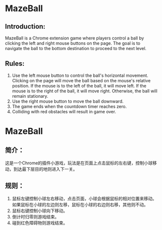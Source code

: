 # MazeBall
## Introduction:
MazeBall is a Chrome extension game where players control a ball by clicking the left and right mouse buttons on the page. The goal is to navigate the ball to the bottom destination to proceed to the next level.

## Rules:
1. Use the left mouse button to control the ball's horizontal movement. Clicking on the page will move the ball based on the mouse's relative position.
If the mouse is to the left of the ball, it will move left. If the mouse is to the right of the ball, it will move right. Otherwise, the ball will remain stationary.
2. Use the right mouse button to move the ball downward.
3. The game ends when the countdown timer reaches zero.
4. Colliding with red obstacles will result in game over.


# MazeBall
## 简介：
这是一个Chrome的插件小游戏，玩法是在页面上点击鼠标的左右键，控制小球移动，到达最下层目的地则进入下一关。
## 规则：
1. 鼠标左键控制小球左右移动，点击页面，小球会根据鼠标的相对位置来移动。
   如果鼠标在小球的左边则左移，鼠标在小球的右边则右移，其他则不动。
2. 鼠标右键控制小球向下移动。
3. 倒计时归零则游戏结束。
4. 碰到红色障碍物则游戏结束。